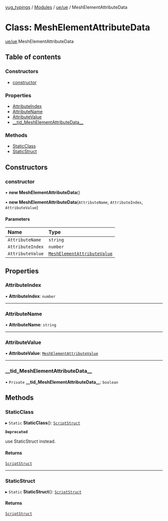 [yug_typings](../README.md) / [Modules](../modules.md) / [ue/ue](../modules/ue_ue.md) / MeshElementAttributeData

# Class: MeshElementAttributeData

[ue/ue](../modules/ue_ue.md).MeshElementAttributeData

## Table of contents

### Constructors

- [constructor](ue_ue.MeshElementAttributeData.md#constructor)

### Properties

- [AttributeIndex](ue_ue.MeshElementAttributeData.md#attributeindex)
- [AttributeName](ue_ue.MeshElementAttributeData.md#attributename)
- [AttributeValue](ue_ue.MeshElementAttributeData.md#attributevalue)
- [\_\_tid\_MeshElementAttributeData\_\_](ue_ue.MeshElementAttributeData.md#__tid_meshelementattributedata__)

### Methods

- [StaticClass](ue_ue.MeshElementAttributeData.md#staticclass)
- [StaticStruct](ue_ue.MeshElementAttributeData.md#staticstruct)

## Constructors

### constructor

• **new MeshElementAttributeData**()

• **new MeshElementAttributeData**(`AttributeName`, `AttributeIndex`, `AttributeValue`)

#### Parameters

| Name | Type |
| :------ | :------ |
| `AttributeName` | `string` |
| `AttributeIndex` | `number` |
| `AttributeValue` | [`MeshElementAttributeValue`](ue_ue.MeshElementAttributeValue.md) |

## Properties

### AttributeIndex

• **AttributeIndex**: `number`

___

### AttributeName

• **AttributeName**: `string`

___

### AttributeValue

• **AttributeValue**: [`MeshElementAttributeValue`](ue_ue.MeshElementAttributeValue.md)

___

### \_\_tid\_MeshElementAttributeData\_\_

• `Private` **\_\_tid\_MeshElementAttributeData\_\_**: `boolean`

## Methods

### StaticClass

▸ `Static` **StaticClass**(): [`ScriptStruct`](ue_ue.ScriptStruct.md)

**`Deprecated`**

use StaticStruct instead.

#### Returns

[`ScriptStruct`](ue_ue.ScriptStruct.md)

___

### StaticStruct

▸ `Static` **StaticStruct**(): [`ScriptStruct`](ue_ue.ScriptStruct.md)

#### Returns

[`ScriptStruct`](ue_ue.ScriptStruct.md)
